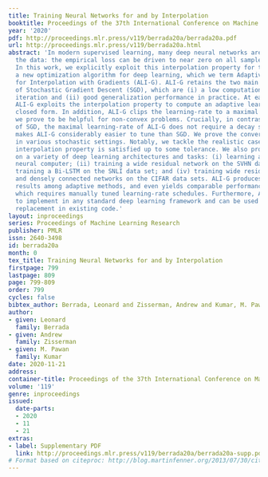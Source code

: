 ```yaml
---
title: Training Neural Networks for and by Interpolation
booktitle: Proceedings of the 37th International Conference on Machine Learning
year: '2020'
pdf: http://proceedings.mlr.press/v119/berrada20a/berrada20a.pdf
url: http://proceedings.mlr.press/v119/berrada20a.html
abstract: 'In modern supervised learning, many deep neural networks are able to interpolate
  the data: the empirical loss can be driven to near zero on all samples simultaneously.
  In this work, we explicitly exploit this interpolation property for the design of
  a new optimization algorithm for deep learning, which we term Adaptive Learning-rates
  for Interpolation with Gradients (ALI-G). ALI-G retains the two main advantages
  of Stochastic Gradient Descent (SGD), which are (i) a low computational cost per
  iteration and (ii) good generalization performance in practice. At each iteration,
  ALI-G exploits the interpolation property to compute an adaptive learning-rate in
  closed form. In addition, ALI-G clips the learning-rate to a maximal value, which
  we prove to be helpful for non-convex problems. Crucially, in contrast to the learning-rate
  of SGD, the maximal learning-rate of ALI-G does not require a decay schedule. This
  makes ALI-G considerably easier to tune than SGD. We prove the convergence of ALI-G
  in various stochastic settings. Notably, we tackle the realistic case where the
  interpolation property is satisfied up to some tolerance. We also provide experiments
  on a variety of deep learning architectures and tasks: (i) learning a differentiable
  neural computer; (ii) training a wide residual network on the SVHN data set; (iii)
  training a Bi-LSTM on the SNLI data set; and (iv) training wide residual networks
  and densely connected networks on the CIFAR data sets. ALI-G produces state-of-the-art
  results among adaptive methods, and even yields comparable performance with SGD,
  which requires manually tuned learning-rate schedules. Furthermore, ALI-G is simple
  to implement in any standard deep learning framework and can be used as a drop-in
  replacement in existing code.'
layout: inproceedings
series: Proceedings of Machine Learning Research
publisher: PMLR
issn: 2640-3498
id: berrada20a
month: 0
tex_title: Training Neural Networks for and by Interpolation
firstpage: 799
lastpage: 809
page: 799-809
order: 799
cycles: false
bibtex_author: Berrada, Leonard and Zisserman, Andrew and Kumar, M. Pawan
author:
- given: Leonard
  family: Berrada
- given: Andrew
  family: Zisserman
- given: M. Pawan
  family: Kumar
date: 2020-11-21
address: 
container-title: Proceedings of the 37th International Conference on Machine Learning
volume: '119'
genre: inproceedings
issued:
  date-parts:
  - 2020
  - 11
  - 21
extras:
- label: Supplementary PDF
  link: http://proceedings.mlr.press/v119/berrada20a/berrada20a-supp.pdf
# Format based on citeproc: http://blog.martinfenner.org/2013/07/30/citeproc-yaml-for-bibliographies/
---
```

